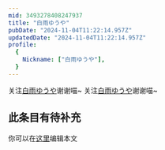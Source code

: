 ```yaml
---
mid: 3493278408247937
title: "白雨ゆうや"
pubDate: "2024-11-04T11:22:14.957Z"
updatedDate: "2024-11-04T11:22:14.957Z"
profile:
  {
    Nickname: ["白雨ゆうや"],
  }
---
```


关注[白雨ゆうや](https://space.bilibili.com/3493278408247937)谢谢喵~ 关注[白雨ゆうや](https://space.bilibili.com/3493278408247937)谢谢喵~

## 此条目有待补充
你可以在[这里](https://github.com/Yuhanawa/VTuber.ICU/edit/master/src/content/v/白雨ゆうや/index.md)编辑本文

